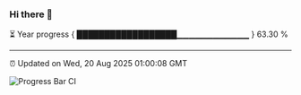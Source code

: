 ### Hi there 👋

⏳ Year progress { ██████████████████▁▁▁▁▁▁▁▁▁▁▁▁ } 63.30 %

---

⏰ Updated on Wed, 20 Aug 2025 01:00:08 GMT

![Progress Bar CI](https://github.com/code-lakshay/GitHub-Actions-Demo/workflows/Progress%20Bar%20CI/badge.svg)
